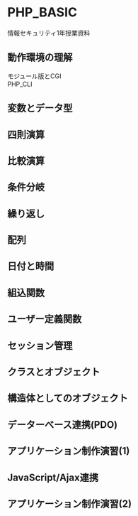 # PHP_BASIC
情報セキュリティ1年授業資料

## 動作環境の理解
モジュール版とCGI  
PHP_CLI  

## 変数とデータ型

## 四則演算

## 比較演算

## 条件分岐

## 繰り返し

## 配列

## 日付と時間

## 組込関数

## ユーザー定義関数

## セッション管理

## クラスとオブジェクト

## 構造体としてのオブジェクト

## データーべース連携(PDO)

## アプリケーション制作演習(1)

## JavaScript/Ajax連携

## アプリケーション制作演習(2)
